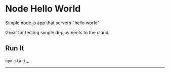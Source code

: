 # Node Hello World

Simple node.js app that servers "hello world"

Great for testing simple deployments to the cloud.

## Run It

`npm start`,,,

---

  
